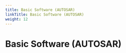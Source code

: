```yaml
---
title: Basic Software (AUTOSAR)
linkTitle: Basic Software (AUTOSAR)
weight: 12
---
```


# Basic Software (AUTOSAR)

